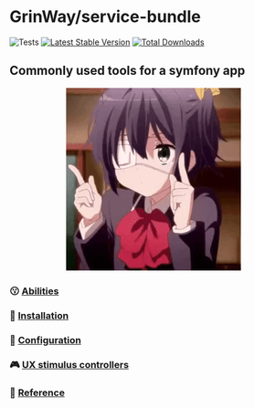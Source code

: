 GrinWay/service-bundle
======
![Tests](https://github.com/GrinWay/service-bundle/workflows/tests/badge.svg)
[![Latest Stable Version](https://poser.pugx.org/GrinWay/service-bundle/v)](//packagist.org/packages/GrinWay/service-bundle)
[![Total Downloads](https://poser.pugx.org/GrinWay/service-bundle/downloads)](//packagist.org/packages/GrinWay/service-bundle)

<h2>Commonly used tools for a symfony app</h2>

<p align="center">
  <img alt="anime gif" src="https://github.com/GrinWay/service-bundle/blob/main/docs/media/gif/anime.gif" />
</p>

### 😗 [Abilities](https://github.com/GrinWay/service-bundle/blob/main/docs/abilities.md)

### 🔰 [Installation](https://github.com/GrinWay/service-bundle/blob/main/docs/installation.md)

### 📝 [Configuration](https://github.com/GrinWay/service-bundle/blob/main/docs/configuration.md)

### 🎮 [UX stimulus controllers](https://github.com/GrinWay/service-bundle/blob/main/docs/ux-stimulus-controllers.md)

### 🔗 [Reference](https://github.com/GrinWay/service-bundle/blob/main/docs/reference.md)
